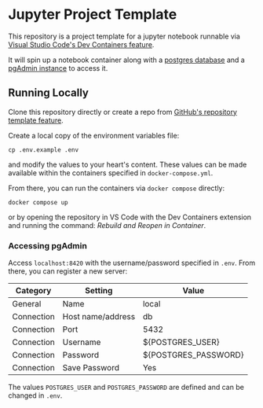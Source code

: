 # Jupyter Project Template

This repository is a project template for a jupyter notebook runnable via [Visual Studio Code's Dev Containers feature](https://code.visualstudio.com/docs/devcontainers/containers).

It will spin up a notebook container along with a [postgres database](https://www.postgresql.org/) and a [pgAdmin instance](https://www.pgadmin.org/) to access it.

## Running Locally

Clone this repository directly or create a repo from [GitHub's repository template feature](https://docs.github.com/en/repositories/creating-and-managing-repositories/creating-a-repository-from-a-template).

Create a local copy of the environment variables file:

```
cp .env.example .env
```

and modify the values to your heart's content. These values can be made available within the containers specified in `docker-compose.yml`.

From there, you can run the containers via `docker compose` directly:

```
docker compose up
```

or by opening the repository in VS Code with the Dev Containers extension and running the command: *Rebuild and Reopen in Container*.

### Accessing pgAdmin

Access `localhost:8420` with the username/password specified in `.env`. From there, you can register a new server:

| Category     | Setting           | Value                |
|--------------|-------------------|----------------------|
| General      | Name              | local                |
| Connection   | Host name/address | db                   |
| Connection   | Port              | 5432                 |
| Connection   | Username          | ${POSTGRES_USER}     |
| Connection   | Password          | ${POSTGRES_PASSWORD} |
| Connection   | Save Password     | Yes                  |

The values `POSTGRES_USER` and `POSTGRES_PASSWORD` are defined and can be changed in `.env`.
